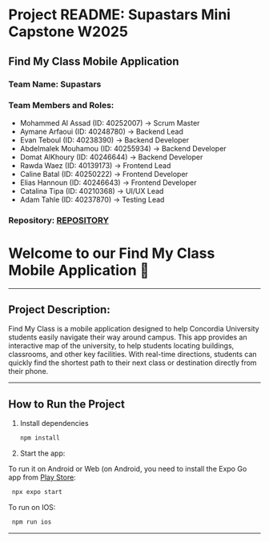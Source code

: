 # Project README: Supastars Mini Capstone W2025

## Find My Class Mobile Application

### Team Name: Supastars

### Team Members and Roles:
- Mohammed Al Assad (ID: 40252007) -> Scrum Master
- Aymane Arfaoui (ID: 40248780) -> Backend Lead
- Evan Teboul (ID: 40238390) -> Backend Developer
- Abdelmalek  Mouhamou  (ID: 40255934) -> Backend Developer
- Domat AlKhoury (ID: 40246644) -> Backend Developer
- Rawda Waez (ID: 40139173) -> Frontend Lead
- Caline Batal (ID: 40250222) -> Frontend Developer
- Elias Hannoun (ID: 40246643) -> Frontend Developer
- Catalina Tipa (ID: 40210368) -> UI/UX Lead
- Adam  Tahle (ID: 40237870) -> Testing Lead


### Repository: [REPOSITORY](https://github.com/Aymane-Arfaoui/FindMyClass)

# Welcome to our Find My Class Mobile Application 👋

---

## Project Description:
Find My Class is a mobile application designed to help Concordia University students easily navigate their way around campus. This app provides an interactive map of the university, to help students locating buildings, classrooms, and other key facilities. With real-time directions, students can quickly find the shortest path to their next class or destination directly from their phone.

---

<!--
This is an [Expo](https://expo.dev) project created with [`create-expo-app`](https://www.npmjs.com/package/create-expo-app).
-->

## How to Run the Project

1. Install dependencies

   ```bash
   npm install
   ```

2. Start the app: 

To run it on Android or Web (on Android, you need to install the Expo Go app from [Play Store](https://play.google.com/store/apps/details?id=host.exp.exponent&hl=en&pli=1):

   ```bash
    npx expo start
   ```

To run on IOS:

   ```bash
    npm run ios
   ```

---

<!--

In the output, you'll find options to open the app in a

- [development build](https://docs.expo.dev/develop/development-builds/introduction/)
- [Android emulator](https://docs.expo.dev/workflow/android-studio-emulator/)
- [iOS simulator](https://docs.expo.dev/workflow/ios-simulator/)
- [Expo Go](https://expo.dev/go), a limited sandbox for trying out app development with Expo

You can start developing by editing the files inside the **app** directory. This project uses [file-based routing](https://docs.expo.dev/router/introduction).

## Get a fresh project

When you're ready, run:

```bash
npm run reset-project
```

This command will move the starter code to the **app-example** directory and create a blank **app** directory where you can start developing.

## Learn more

To learn more about developing your project with Expo, look at the following resources:

- [Expo documentation](https://docs.expo.dev/): Learn fundamentals, or go into advanced topics with our [guides](https://docs.expo.dev/guides).
- [Learn Expo tutorial](https://docs.expo.dev/tutorial/introduction/): Follow a step-by-step tutorial where you'll create a project that runs on Android, iOS, and the web.

## Join the community

Join our community of developers creating universal apps.

- [Expo on GitHub](https://github.com/expo/expo): View our open source platform and contribute.
- [Discord community](https://chat.expo.dev): Chat with Expo users and ask questions.

-->